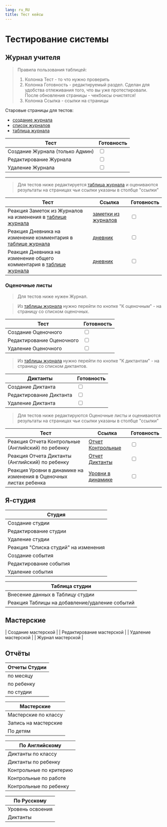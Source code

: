 ```yaml
---
lang: ru_RU
title: Тест кейсы
---
```

#  Тестирование системы

## Журнал учителя

>Правила пользования таблицей:
>1. Колонка Тест - то что нужно проверить
>2. Колонка Готовность - редактируемый раздел. Сделан для удобства отлеживания того, что вы уже протестировали. После обновления страницы - чекбоксы очистятся!
>3. Колонка Ссылка - ссылки на страницы 

Старовые страницы для тестов:
- [создание журнала](https://new-school.geekbase.ru/teacher-journal/create)
- [список журналов](https://new-school.geekbase.ru/subjects-journals)
- [таблица журнала](https://new-school.geekbase.ru/teacher-journal/table)

| Тест     | Готовность |
|----------|  ---------- |
| Создание Журнала (только Админ) |   <input type="checkbox" /> | 
| Редактирование Журнала   |  <input type="checkbox" /> | 
| Удаление Журнала  |   <input type="checkbox" /> | 

---

>Для тестов ниже редактируется [таблица журнала](https://new-school.geekbase.ru/teacher-journal/table) и оцениваются результаты на страницах чьи ссылки указаны в столбце "ссылки"

| Тест     | Ссылка | Готовность |
|----------|  ----------| ----------|
| Реакция Заметок из Журналов на изменения в  [таблице журнала](https://new-school.geekbase.ru/teacher-journal/table) | [заметки из журналов](https://new-school.geekbase.ru/journals-comments/list) | <input type="checkbox" /> | 
| Реакция Дневника на изменение комментария в  [таблице журнала](https://new-school.geekbase.ru/teacher-journal/table)   | [дневник](https://new-school.geekbase.ru/diary) |<input type="checkbox" /> | 
| Реакция Дневника на изменение общего комментария в  [таблице журнала](https://new-school.geekbase.ru/teacher-journal/table)    | [дневник](https://new-school.geekbase.ru/diary) | <input type="checkbox" /> | 


### Оценочные листы

>Для тестов ниже нужен Журнал.

>Из [таблицы журнала](https://new-school.geekbase.ru/teacher-journal/table) нужно перейти по кнопке "К оценочным" - на страницу со списком оценочных.

| Тест |  Готовность |
|----------|----------|
| Создание Оценочного    |  <input type="checkbox" /> | 
| Редактирование Оценочного   |  <input type="checkbox" /> | 
| Удаление Оценочного   |  <input type="checkbox" /> | 

>Из [таблицы журнала](https://new-school.geekbase.ru/teacher-journal/table) нужно перейти по кнопке "К диктантам" - на страницу со списком диктантов.

| Диктанты |  Готовность |
|----------|----------|
| Создание Диктанта    |  <input type="checkbox" /> | 
| Редактирование Диктанта   |  <input type="checkbox" /> | 
| Удаление Диктанта   |  <input type="checkbox" /> | 

>Для тестов ниже редактируются Оценочные листы и оцениваются результаты на страницах чьи ссылки указаны в столбце "ссылки"

| Тест     | Ссылка | Готовность |
|----------|  ---------- | ----------|
| Реакция Отчета Контрольные (Английский) по ребенку   |[Отчет Контрольные](https://new-school.geekbase.ru/english-report)  | <input type="checkbox" /> | 
| Реакция Отчета Диктанты (Английский) по ребенку   | [Отчет Диктанты](https://new-school.geekbase.ru/english-dictations) |<input type="checkbox" /> | 
| Реакция Уровни в динамике на изменения в Оценочных листах ребенка | [Уровни в динамике](https://new-school.geekbase.ru/metrics_by_subject?filterByChildId=332)| <input type="checkbox" /> | 


## Я-студия

| Студия | 
|----------|
| Создание студии    | 
| Редактирование студии   | 
| Удаление студии    |
| Реакция "Списка студий" на изменения    |
| Создание события    | 
| Редактирование события   | 
| Удаление события    |

| Таблица студии | 
|----------|
| Внесение данных в Таблицу студии |
| Реакция Таблицы на добавление/удаление событий |

## Мастерские

| Создание мастерской    | 
| Редактирование мастерской   | 
| Удаление мастерской    |
| Журнал мастерской    |

<!-- [страницу создания студии](https://new-school.geekbase.ru/iamstudio/studio/create) -->

## Отчёты

| Отчеты Студии | 
|----------|
| по месяцу    | 
| по ребенку | 
| по студии    |

| Мастерские | 
|----------|
| Мастерские по классу |
| Запись на мастерские |
| По детям |


| По Английскому | 
|----------|
| Диктанты по классу |
| Диктанты по ребенку |
| Контрольные по критерию |
| Контрольные по работе |
| Контрольные по ребенку |



| По Русскому | 
|----------|
| Уровень освоения |
| Диктанты  |
